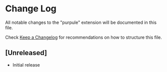 # Change Log

All notable changes to the "purpule" extension will be documented in this file.

Check [Keep a Changelog](http://keepachangelog.com/) for recommendations on how to structure this file.

## [Unreleased]

- Initial release
